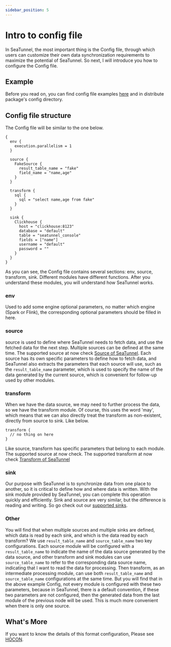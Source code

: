 ```yaml
---
sidebar_position: 5
---
```


# Intro to config file

In SeaTunnel, the most important thing is the Config file, through which users can customize their own data synchronization requirements to maximize the potential of SeaTunnel. So next, I will introduce you how to configure the Config file.

## Example

Before you read on, you can find config file examples [here](https://github.com/apache/incubator-seatunnel/tree/dev/config) and in distribute package's config directory.

## Config file structure

The Config file will be similar to the one below.
```hocon
{
  env {
    execution.parallelism = 1
  }

  source {
    FakeSource {
      result_table_name = "fake"
      field_name = "name,age"
    }
  }

  transform {
    sql {
      sql = "select name,age from fake"
    }
  }

  sink {
    Clickhouse {
      host = "clickhouse:8123"
      database = "default"
      table = "seatunnel_console"
      fields = ["name"]
      username = "default"
      password = ""
    }
  }
}
```
As you can see, the Config file contains several sections: env, source, transform, sink. Different modules have different functions. After you understand these modules, you will understand how SeaTunnel works.

### env

Used to add some engine optional parameters, no matter which engine (Spark or Flink), the corresponding optional parameters should be filled in here.

<!-- TODO add supported env parameters -->

### source

source is used to define where SeaTunnel needs to fetch data, and use the fetched data for the next step. Multiple sources can be defined at the same time. The supported source at now check [Source of SeaTunnel](../connector/source).
Each source has its own specific parameters to define how to fetch data, and SeaTunnel also extracts the parameters that each source will use, such as the `result_table_name` parameter, which is used to specify the name of the data generated by the current source, which is convenient for follow-up used by other modules.

### transform

When we have the data source, we may need to further process the data, so we have the transform module. Of course, this uses the word 'may', which means that we can also directly treat the transform as non-existent, directly from source to sink. Like below.

```hocon
transform {
  // no thing on here
}
```

Like source, transform has specific parameters that belong to each module.
The supported source at now check. The supported transform at now check [Transform of SeaTunnel](../transform)

### sink

Our purpose with SeaTunnel is to synchronize data from one place to another, so it is critical to define how and where data is written. With the sink module provided by SeaTunnel, you can complete this operation quickly and efficiently.
Sink and source are very similar, but the difference is reading and writing. So go check out our [supported sinks](../connector/sink).

### Other

You will find that when multiple sources and multiple sinks are defined, which data is read by each sink, and which is the data read by each transform? We use `result_table_name` and `source_table_name` two key configurations.
Each source module will be configured with a `result_table_name` to indicate the name of the data source generated by the data source, and other transform and sink modules can use `source_table_name` to refer to the corresponding data source name, indicating that I want to read the data for processing.
Then transform, as an intermediate processing module, can use both `result_table_name` and `source_table_name` configurations at the same time.
But you will find that in the above example Config, not every module is configured with these two parameters, because in SeaTunnel, there is a default convention, if these two parameters are not configured, then the generated data from the last module of the previous node will be used. This is much more convenient when there is only one source.

## What's More

If you want to know the details of this format configuration, Please see [HOCON](https://github.com/lightbend/config/blob/main/HOCON.md).
